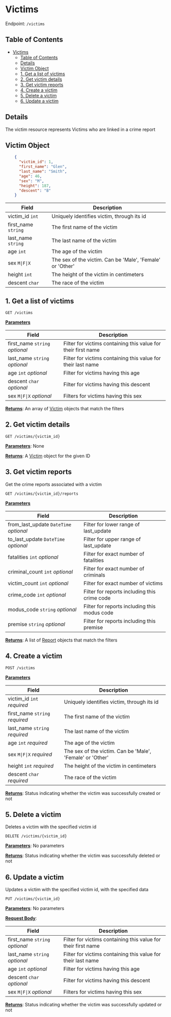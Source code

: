 # Victims
Endpoint: `/victims`

## Table of Contents

- [Victims](#victims)
  - [Table of Contents](#table-of-contents)
  - [Details](#details)
  - [Victim Object](#victim-object)
  - [1. Get a list of victims](#1-get-a-list-of-victims)
  - [2. Get victim details](#2-get-victim-details)
  - [3. Get victim reports](#3-get-victim-reports)
  - [4. Create a victim](#4-create-a-victim)
  - [5. Delete a victim](#5-delete-a-victim)
  - [6. Update a victim](#6-update-a-victim)

## Details

The victim resource represents Victims who are linked in a crime report

## Victim Object

```json
    {
      "victim_id": 1,
      "first_name": "Glen",
      "last_name": "Smith",
      "age": 46,
      "sex": "M",
      "height": 187,
      "descent": "B"
    }
```

| Field               | Description                                               |
|---------------------|-----------------------------------------------------------|
| victim_id `int`     | Uniquely identifies victim, through its id                |
| first_name `string` | The first name of the victim                              |
| last_name `string`  | The last name of the victim                               |
| age `int`           | The age of the victim                                     |
| sex `M\|F\|X`       | The sex of the victim. Can be 'Male', 'Female' or 'Other' |
| height `int`        | The height of the victim in centimeters                   |
| descent `char`      | The race of the victim                                    |

## 1. Get a list of victims

`GET /victims`

**<u>Parameters</u>**

| Field                          | Description                                                   |
|--------------------------------|---------------------------------------------------------------|
| first_name `string` *optional* | Filter for victims containing this value for their first name |
| last_name `string` *optional*  | Filter for victims containing this value for  their last name |
| age `int` *optional*           | Filter for victims having this age                            |
| descent `char` *optional*      | Filter for victims having this descent                        |
| sex `M\|F\|X` *optional*       | Filters for victims having this sex                           |

**<u>Returns</u>**: An array of [Victim](#victim-object) objects that match the filters

## 2. Get victim details

`GET /victims/{victim_id}`

**<u>Parameters</u>**: None

**<u>Returns</u>**: A [Victim](#victim-object) object for the given ID

## 3. Get victim reports

Get the crime reports associated with a victim

`GET /victims/{victim_id}/reports`

**<u>Parameters</u>**

| Field                                  | Description                                  |
|----------------------------------------|----------------------------------------------|
| from_last_update `DateTime` *optional* | Filter for lower range of last_update        |
| to_last_update `DateTime` *optional*   | Filter for upper range of last_update        |
| fatalities `int` *optional*            | Filter for exact number of fatalities        |
| criminal_count `int` *optional*        | Filter for exact number of criminals         |
| victim_count `int` *optional*          | Filter for exact number of victims           |
| crime_code `int` *optional*            | Filter for reports including this crime code |
| modus_code `string` *optional*         | Filter for reports including this modus code |
| premise `string` *optional*            | Filter for reports including this premise    |

**<u>Returns</u>**: A list of [Report](reports.md#report-object) objects that match the filters

## 4. Create a victim

`POST /victims`

**<u>Parameters</u>**

| Field                          | Description                                               |
|--------------------------------|-----------------------------------------------------------|
| victim_id `int` *required*     | Uniquely identifies victim, through its id                |
| first_name `string` *required* | The first name of the victim                              |
| last_name `string` *required*  | The last name of the victim                               |
| age `int`      *required*      | The age of the victim                                     |
| sex `M\|F\|X`   *required*     | The sex of the victim. Can be 'Male', 'Female' or 'Other' |
| height `int`    *required*     | The height of the victim in centimeters                   |
| descent `char`  *required*     | The race of the victim                                    |

**<u>Returns</u>**: Status indicating whether the victim was successfully created or not

## 5. Delete a victim

Deletes a victim with the specified victim id

`DELETE /victims/{victim_id}`

**<u>Parameters</u>**: No parameters

**<u>Returns</u>**: Status indicating whether the victim was successfully deleted or not

## 6. Update a victim

Updates a victim with the specified victim id, with the specified data

`PUT /victims/{victim_id}`

**<u>Parameters</u>**: No parameters

**<u>Request Body</u>**:

| Field                          | Description                                                   |
|--------------------------------|---------------------------------------------------------------|
| first_name `string` *optional* | Filter for victims containing this value for their first name |
| last_name `string` *optional*  | Filter for victims containing this value for their last name  |
| age `int` *optional*           | Filter for victims having this age                            |
| descent `char` *optional*      | Filter for victims having this descent                        |
| sex `M\|F\|X` *optional*       | Filters for victims having this sex                           |

**<u>Returns</u>**: Status indicating whether the victim was successfully updated or not